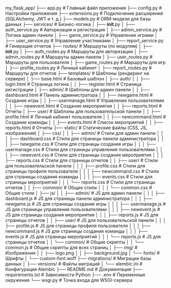 my_flask_app/
├── app.py                    # Главный файл приложения
├── config.py                 # Настройки приложения
├── extensions.py             # Подключение расширений (SQLAlchemy, JWT и т. д.)
├── models.py                 # ORM-модели для базы данных
├── services/                 # Бизнес-логика
│   ├── __init__.py
│   ├── auth_service.py       # Авторизация и регистрация
│   ├── admin_service.py      # Логика админ панели
│   ├── game_service.py       # Управление играми
│   ├── user_service.py       # Управление участниками
│   ├── report_service.py     # Генерация отчетов
├── routes/                   # Маршруты (по модулям)
│   ├── __init__.py
│   ├── auth_routes.py        # Маршруты для авторизации
│   ├── admin_routes.py       # Маршруты админ панели
│   ├── user_routes.py        # Маршруты для пользователя
│   ├── game_routes.py        # Маршруты для игр
│   ├── profile_routes.py     # Личный кабинет
│   ├── report_routes.py      # Маршруты для отчетов
├── templates/                # Шаблоны (рендеринг на сервере)
│   ├── base.html             # Базовый шаблон
│   ├── auth/
│   │   ├── login.html        # Страница логина
│   │   ├── register.html     # Страница регистрации
│   ├── admin/                # Шаблоны для админ панели
│   │   ├── dashboard.html    # Панель администратора
│   │   ├── newgame.html      # Создание игры
│   │   ├── usermanage.html   # Управление пользователями
│   │   ├── newevent.html     # Создание мероприятия
│   │   ├── reports.html      # Отчеты
│   ├── user/                 # Шаблоны для пользовательской панели
│   │   ├── profile.html      # Личный кабинет пользователя
│   │   ├── newcommand.html   # Создание команды
│   │   ├── events.html       # Список мероприятий
│   │   ├── reports.html      # Отчеты
├── static/                   # Статические файлы (CSS, JS, изображения)
│   ├── css/
│   │   ├── admin/            # Стили для админ панели
│   │   │   ├── dashboard.css # Стили для страницы панели администратора
│   │   │   ├── newgame.css   # Стили для страницы создания игры
│   │   │   ├── usermanage.css # Стили для страницы управления пользователями
│   │   │   ├── newevent.css  # Стили для страницы создания мероприятия
│   │   │   ├── reports.css   # Стили для страницы отчетов
│   │   ├── user/             # Стили для пользовательской панели
│   │   │   ├── profile.css   # Стили для страницы профиля пользователя
│   │   │   ├── newcommand.css    # Стили для страницы создания команды
│   │   │   ├── events.css        # Стили для страницы мероприятий
│   │   │   └── reports.css       # Стили для страницы отчетов
│   │   ├── common/           # Общие стили
│   │   │   └── common.css    # Общие стили
│   ├── js/
│   │   ├── admin/            # JS для админ панели
│   │   │   ├── dashboard.js  # JS для страницы панели администратора
│   │   │   ├── newgame.js    # JS для страницы создания игры
│   │   │   ├── usermanage.js # JS для страницы управления пользователями
│   │   │   ├── newevent.js   # JS для страницы создания мероприятия
│   │   │   ├── reports.js    # JS для страницы отчетов
│   │   ├── user/             # JS для пользовательской панели
│   │   │   ├── profile.js    # JS для страницы профиля пользователя
│   │   │   ├── newcommand.js # JS для страницы создания команды
│   │   │   ├── events.js     # JS для страницы мероприятий
│   │   │   └── reports.js    # JS для страницы отчетов
│   │   └── common/           # Общие скрипты
│   │       └── common.js     # Общие скрипты для всех страниц
│   ├── img/                  # Изображения
│   │   ├── logo.png
│   │   ├── background.jpg
│   └── fonts/                # Шрифты
│       └── custom-font.woff
├── migrations/               # Миграции базы данных
│   ├── versions/             # Файлы миграций
│   └── alembic.ini           # Конфигурация Alembic
├── README.md                 # Документация
├── requirements.txt          # Зависимости Python
├── .env                      # Переменные окружения
└── wsgi.py                   # Точка входа для WSGI-сервера
